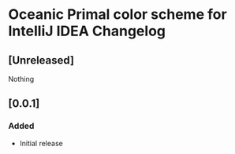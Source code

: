 <!-- Keep a Changelog guide -> https://keepachangelog.com -->

# Oceanic Primal color scheme for IntelliJ IDEA Changelog

## [Unreleased]
Nothing

## [0.0.1]
### Added
- Initial release

